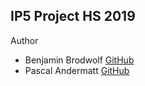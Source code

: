 ## IP5 Project HS 2019

Author
* Benjamin Brodwolf [GitHub](http://github.com/BenjaminBrodwolf)
* Pascal Andermatt [GitHub](https://github.com/PascalAndermatt)


